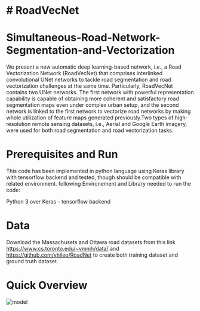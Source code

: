 # # RoadVecNet
# Simultaneous-Road-Network-Segmentation-and-Vectorization

We present a new automatic deep learning-based network, i.e., a Road Vectorization Network (RoadVecNet) that comprises interlinked convolutional UNet networks to tackle road
segmentation and road vectorization challenges at the same time. Particularly, RoadVecNet contains two UNet networks. The first network with powerful representation capability
is capable of obtaining more coherent and satisfactory road segmentation maps even under complex urban setup, and the second network is linked to the first network to vectorize
road networks by making whole utilization of feature maps generated previously.Two types of high-resolution remote sensing datasets, i.e., Aerial and Google Earth imagery, were used for both road segmentation and road vectorization tasks.

# Prerequisites and Run

This code has been implemented in python language using Keras library with tensorflow backend and tested, though should be compatible with related environment. 
following Environement and Library needed to run the code:

Python 3 over Keras - tensorflow backend

# Data

Download the Massachusets and Ottawa road datasets from this link https://www.cs.toronto.edu/~vmnih/data/ and https://github.com/yhlleo/RoadNet to create both training dataset
and ground truth dataset.

# Quick Overview
![model](https://user-images.githubusercontent.com/51461267/129298467-d4b0254f-a5cf-46de-bdc3-019b7d311cd7.JPG)
